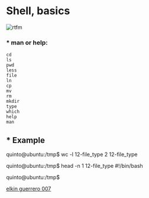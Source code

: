 # Shell, basics


![rtfm](https://user-images.githubusercontent.com/85587286/160321598-b149394f-c0c6-48ba-97ee-8d08d2f94ee1.png)

### * man or help:

    cd
    ls
    pwd
    less
    file
    ln
    cp
    mv
    rm
    mkdir
    type
    which
    help
    man
    
## * Example
quinto@ubuntu:/tmp$ wc -l 12-file_type 
2 12-file_type

quinto@ubuntu:/tmp$ head -n 1 12-file_type 
#!/bin/bash

quinto@ubuntu:/tmp$

[elkin guerrero 007](https://github.com/elkinguerrero007)

